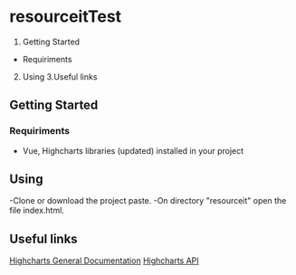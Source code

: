 # resourceitTest

1. Getting Started
  - Requiriments
2. Using
3.Useful links

## Getting Started
 ### Requiriments
 - Vue, Highcharts libraries (updated) installed in your project

## Using
  -Clone or download the project paste.
  -On directory "resourceit" open the file index.html.
  
## Useful links
[Highcharts General Documentation](https://www.highcharts.com/docs)
[Highcharts API](https://api.highcharts.com/highcharts/)
